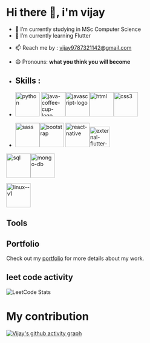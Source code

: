 # Hi there 👋, i'm vijay


- 🔭 I’m currently studying in MSc Computer Science
- 🌱 I’m currently learning Flutter
<!-- 👯 I’m looking to collaborate on ...
- 🤔 I’m looking for help with ...
- 💬 Ask me about 
- ⚡ Fun fact: 
...-->
- 📫 Reach me by : vijay9787321142@gmail.com 
- 😄 Pronouns: **what you think you will become**
- ## Skills :
-  <img width="64" height="64" src="https://img.icons8.com/nolan/64/python.png" alt="python"/>   <img width="64" height="64" src="https://img.icons8.com/nolan/64/java-coffee-cup-logo.png" alt="java-coffee-cup-logo"/><img width="64" height="64" src="https://img.icons8.com/nolan/64/javascript-logo.png" alt="javascript-logo"/><img width="64" height="64" src="https://img.icons8.com/nolan/64/html.png" alt="html"/><img width="64" height="64" src="https://img.icons8.com/nolan/64/css3.png" alt="css3"/>

- <img width="64" height="64" src="https://img.icons8.com/nolan/64/sass.png" alt="sass"/><img width="64" height="64" src="https://img.icons8.com/nolan/64/bootstrap.png" alt="bootstrap"/> <img width="64" height="64" src="https://img.icons8.com/nolan/64/react-native.png" alt="react-native"/><img width="54" height="54" src="https://img.icons8.com/external-tal-revivo-color-tal-revivo/24/external-flutter-is-an-open-source-mobile-application-development-framework-created-by-google-logo-color-tal-revivo.png" alt="external-flutter-is-an-open-source-mobile-application-development-framework-created-by-google-logo-color-tal-revivo"/>

<img width="64" height="64" src="https://img.icons8.com/nolan/64/sql.png" alt="sql"/><img width="64" height="64" src="https://img.icons8.com/nolan/64/mongo-db.png" alt="mongo-db"/>

<img width="64" height="64" src="https://img.icons8.com/nolan/64/linux--v1.png" alt="linux--v1"/>

## Tools

## Portfolio

Check out my [portfolio](https://wizardvijay123.github.io/my-portfolio/) for more details about my work.


## leet code activity 
![LeetCode Stats](https://leetcard.jacoblin.cool/vijay2025?theme=dark&font=Merienda&ext=contest)

# My contribution 

[![Vijay's github activity graph](https://github-readme-activity-graph.vercel.app/graph?username=Wizardvijay123&bg_color=050505&color=ffffff&line=00bfff&point=ffffff&area=true&hide_border=true)](https://github.com/ashutosh00710/github-readme-activity-graph)



